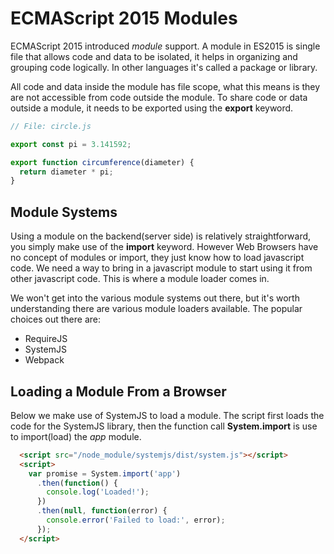 # ECMAScript 2015 Modules


ECMAScript 2015 introduced _module_ support. A module in ES2015 is single file that allows code and data to be isolated, it helps in organizing and grouping code logically. In other languages it's called a package or library.

All code and data inside the module has file scope, what this means is they are not accessible from code outside the module. To share code or data outside a module, it needs to be exported using the **export** keyword.

```js
// File: circle.js

export const pi = 3.141592;

export function circumference(diameter) {
  return diameter * pi;
}
```

## Module Systems

Using a module on the backend(server side) is relatively straightforward, you simply make use of the **import** keyword. However Web Browsers have no concept of modules or import, they just know how to load javascript code. We need a way to bring in a javascript module to start using it from other javascript code. This is where a module loader comes in.

We won't get into the various module systems out there, but it's worth understanding there are various module loaders available. The popular choices out there are:

* RequireJS
* SystemJS
* Webpack

## Loading a Module From a Browser

Below we make use of SystemJS to load a module. The script first loads the code for the SystemJS library, then the function call **System.import** is use to import(load) the _app_ module.

```html
  <script src="/node_module/systemjs/dist/system.js"></script>
  <script>
    var promise = System.import('app')
      .then(function() {
        console.log('Loaded!');
      })
      .then(null, function(error) {
        console.error('Failed to load:', error);
      });
  </script>
```

